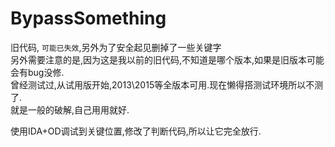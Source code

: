 # BypassSomething
旧代码, `可能已失效`,另外为了安全起见删掉了一些关键字  
另外需要注意的是,因为这是我以前的旧代码,不知道是哪个版本,如果是旧版本可能会有bug没修.  
曾经测试过,从试用版开始,2013\2015等全版本可用.现在懒得搭测试环境所以不测了.  
就是一般的破解,自己用用就好.  

使用IDA+OD调试到关键位置,修改了判断代码,所以让它完全放行.

